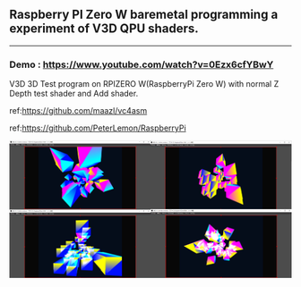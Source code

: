 ## Raspberry PI Zero W baremetal programming a experiment of V3D QPU shaders.
----

### Demo : https://www.youtube.com/watch?v=0Ezx6cfYBwY

V3D 3D Test program on RPIZERO W(RaspberryPi Zero W) with normal Z Depth test shader and Add shader.


ref:https://github.com/maazl/vc4asm

ref:https://github.com/PeterLemon/RaspberryPi


![picture](https://github.com/kumaashi/RaspberryPI/blob/master/image/rpizero_v3d_04.png "Raspberry Pi Zero W V3D Demo")

